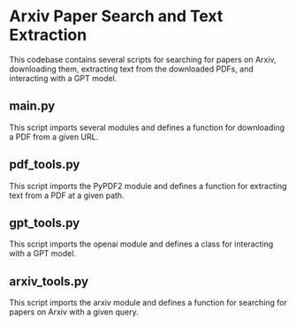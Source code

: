 
# Arxiv Paper Search and Text Extraction

This codebase contains several scripts for searching for papers on Arxiv, downloading them, extracting text from the downloaded PDFs, and interacting with a GPT model.

## main.py

This script imports several modules and defines a function for downloading a PDF from a given URL.

## pdf_tools.py

This script imports the PyPDF2 module and defines a function for extracting text from a PDF at a given path.

## gpt_tools.py

This script imports the openai module and defines a class for interacting with a GPT model.

## arxiv_tools.py

This script imports the arxiv module and defines a function for searching for papers on Arxiv with a given query.
